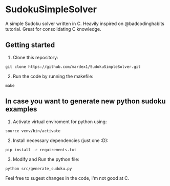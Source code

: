 # SudokuSimpleSolver

A simple Sudoku solver written in C. Heavily inspired on @badcodinghabits tutorial. Great for consolidating C knowledge.

## Getting started

1. Clone this repository:

```
git clone https://github.com/mardex1/SudokuSimpleSolver.git
```

2. Run the code by running the makefile:

```
make
```

## In case you want to generate new python sudoku examples

1. Activate virtual enviroment for python using:

```
source venv/bin/activate
```

2. Install necessary dependencies (just one :D): 

```
pip install -r requirements.txt
```

3. Modify and Run the python file:

```
python src/generate_sudoku.py
```


Feel free to sugest changes in the code, i'm not good at C.
